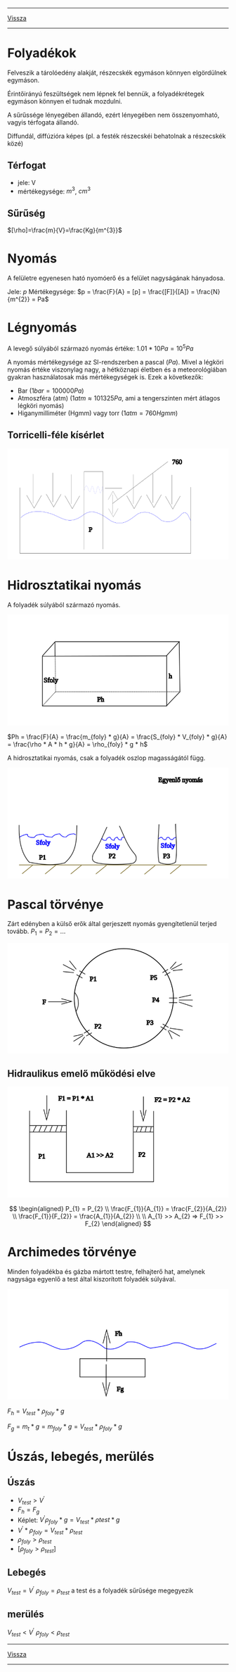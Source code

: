 
---

[Vissza](../fizika.md)

---

# Folyadékok
Felveszik a tárolóedény alakját, részecskék egymáson könnyen elgördülnek egymáson.
>
Érintőirányú feszültségek nem lépnek fel bennük, a folyadékrétegek egymáson könnyen el tudnak mozdulni.
>
A sűrűssége lényegében állandó, ezért lényegében nem összenyomható, vagyis térfogata állandó.
>
Diffundál, diffúzióra képes (pl. a festék részecskéi behatolnak a részecskék közé)
>
## Térfogat
- jele: V
- mértékegysége: $m^{3}$, $cm^{3}$
## Sűrűség
$[\rho]=\frac{m}{V}=\frac{Kg}{m^{3}}$
# Nyomás
A felületre egyenesen ható nyomóerő és a felület nagyságának hányadosa.
>
Jele: $p$
Mértékegysége: $p = \frac{F}{A} = [p] = \frac{[F]}{[A]} = \frac{N}{m^{2}} = Pa$
# Légnyomás
A levegő súlyából származó nyomás értéke: $1.01 * 10 Pa = 10^{5}Pa$
>
A nyomás mértékegysége az SI-rendszerben a pascal ($Pa$). Mivel a légköri nyomás értéke viszonylag nagy, a hétköznapi életben és a meteorológiában gyakran használatosak más mértékegységek is. Ezek a következők:
- Bar ($1 bar = 100 000 Pa$)
- Atmoszféra (atm) ($1 atm ≈ 101 325 Pa$, ami a tengerszinten mért átlagos légköri nyomás)
- Higanymilliméter (Hgmm) vagy torr ($1 atm = 760 Hgmm$)
## Torricelli-féle kísérlet
![torricelli kísérlet](../images/fizika-torricelli-kiserlet.svg)
# Hidrosztatikai nyomás
A folyadék súlyából származó nyomás.
>
![hidrosztatikai nyomás](../images/fizika-hidrosztatikai-nyomas.svg)
>
$Ph = \frac{F}{A} = \frac{m_{foly} * g}{A} = \frac{S_{foly} * V_{foly} * g}{A} = \frac{\rho * A * h * g}{A} = \rho_{foly} * g * h$
>
A hidrosztatikai nyomás, csak a folyadék oszlop magasságától függ.
>
![hidrosztatikai nyomás](../images/fizika-hidrosztatikai-nyomas-002.svg)
# Pascal törvénye
Zárt edényben a külső erők által gerjeszett nyomás gyengítetlenül terjed tovább. $P_{1} = P_{2} = ...$
>
![pascal törvénye](../images/fizika-pascal-torvenye.svg)
>
## Hidraulikus emelő működési elve
![hidraulikus emelő](../images/fizika-hidraulikus-emelo.svg)
>
$$
\begin{aligned}
P_{1} = P_{2} \\
\frac{F_{1}}{A_{1}} = \frac{F_{2}}{A_{2}} \\
\frac{F_{1}}{F_{2}} = \frac{A_{1}}{A_{2}} \\ \\
A_{1} >> A_{2} => F_{1} >> F_{2}
\end{aligned}
$$
# Archimedes törvénye
Minden folyadékba és gázba mártott testre, felhajterő hat, amelynek nagysága egyenlő a test által kiszorított folyadék súlyával.
>
![archimedes torvénye](../images/fizika-archimedes-torvenye.svg)
>
$F_{h} = V_{test} * \rho_{foly} * g$
>
$F_{g} = m_{t} * g = m_{foly} * g = V_{test} * \rho_{foly} * g$
# Úszás, lebegés, merülés
## Úszás
- $V_{test} > V^{'}$
- $F_{h} = F_{g}$
- Képlet: $V^{'}\rho_{foly} * g = V_{test} * \rho{test} * g$
- $V^{'} * \rho_{foly} = V_{test} * \rho_{test}$
- $\rho_{foly} > \rho_{test}$
- $[\rho_{foly} > \rho_{test}]$
## Lebegés
$V_{test} = V^{'}$
$\rho_{foly} = \rho_{test}$ a test és a folyadék sűrűsége megegyezik
## merülés
$V_{test} < V^{'}$
$\rho_{foly} < \rho_{test}$

---

[Vissza](../fizika.md)

---